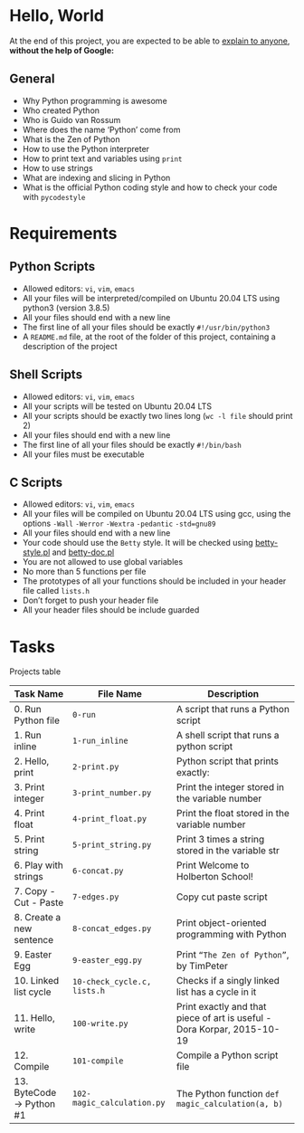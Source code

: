 # Hello, World
At the end of this project, you are expected to be able to [explain to anyone](https://fs.blog/feynman-learning-technique/?fbclid=IwAR2K5_BGPVo0QjJXkOIIqNsqcXK4lTskPWJvA0asKQIGtCPWaQBdKmj1Ztg), 
**without the help of Google:**

## General
* Why Python programming is awesome
* Who created Python
* Who is Guido van Rossum
* Where does the name ‘Python’ come from
* What is the Zen of Python
* How to use the Python interpreter
* How to print text and variables using `print`
* How to use strings
* What are indexing and slicing in Python
* What is the official Python coding style and how to check your code with `pycodestyle`

# Requirements
## Python Scripts
* Allowed editors: `vi`, `vim`, `emacs`
* All your files will be interpreted/compiled on Ubuntu 20.04 LTS using python3 (version 3.8.5)
* All your files should end with a new line
* The first line of all your files should be exactly `#!/usr/bin/python3`
* A `README.md` file, at the root of the folder of this project, containing a description of the project

## Shell Scripts
* Allowed editors: `vi`, `vim`, `emacs`
* All your scripts will be tested on Ubuntu 20.04 LTS
* All your scripts should be exactly two lines long (`wc -l file` should print 2)
* All your files should end with a new line
* The first line of all your files should be exactly `#!/bin/bash`
* All your files must be executable

## C Scripts
* Allowed editors: `vi`, `vim`, `emacs`
* All your files will be compiled on Ubuntu 20.04 LTS using gcc, using the options `-Wall` `-Werror` `-Wextra` `-pedantic` `-std=gnu89`
* All your files should end with a new line
* Your code should use the `Betty` style. It will be checked using [betty-style.pl](https://github.com/holbertonschool/Betty/blob/master/betty-style.pl) and [betty-doc.pl](https://github.com/holbertonschool/Betty/blob/master/betty-doc.pl)
* You are not allowed to use global variables
* No more than 5 functions per file
* The prototypes of all your functions should be included in your header file called `lists.h`
* Don’t forget to push your header file
* All your header files should be include guarded

# Tasks
Projects table

| Task Name  | File Name | Description |
| --------------- | ------------------------------ |---------------------------------------------------------------|
| 0. Run Python file | `0-run`  | A script that runs a Python script |
| 1. Run inline | `1-run_inline` | A shell script that runs a python script |
| 2. Hello, print | `2-print.py` | Python script that prints exactly: |
| 3. Print integer | `3-print_number.py` | Print the integer stored in the variable number |
| 4. Print float | `4-print_float.py` | Print the float stored in the variable number |
| 5. Print string | `5-print_string.py` | Print 3 times a string stored in the variable str |
| 6. Play with strings | `6-concat.py` | Print Welcome to Holberton School! |
| 7. Copy - Cut - Paste | `7-edges.py` | Copy cut paste script |
| 8. Create a new sentence | `8-concat_edges.py` | Print object-oriented programming with Python |
| 9. Easter Egg | `9-easter_egg.py` | Print `“The Zen of Python”`, by TimPeter |
| 10. Linked list cycle | `10-check_cycle.c, lists.h` | Checks if a singly linked list has a cycle in it |
| 11. Hello, write | `100-write.py` | Print exactly and that piece of art is useful - Dora Korpar, 2015-10-19 |
| 12. Compile | `101-compile` | Compile a Python script file |
| 13. ByteCode -> Python #1 | `102-magic_calculation.py` | The Python function `def magic_calculation(a, b)` |
